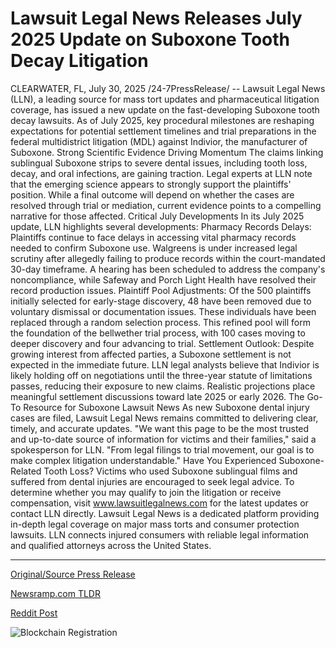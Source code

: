 # Lawsuit Legal News Releases July 2025 Update on Suboxone Tooth Decay Litigation

CLEARWATER, FL, July 30, 2025 /24-7PressRelease/ -- Lawsuit Legal News (LLN), a leading source for mass tort updates and pharmaceutical litigation coverage, has issued a new update on the fast-developing Suboxone tooth decay lawsuits. As of July 2025, key procedural milestones are reshaping expectations for potential settlement timelines and trial preparations in the federal multidistrict litigation (MDL) against Indivior, the manufacturer of Suboxone.  Strong Scientific Evidence Driving Momentum The claims linking sublingual Suboxone strips to severe dental issues, including tooth loss, decay, and oral infections, are gaining traction. Legal experts at LLN note that the emerging science appears to strongly support the plaintiffs' position. While a final outcome will depend on whether the cases are resolved through trial or mediation, current evidence points to a compelling narrative for those affected.  Critical July Developments In its July 2025 update, LLN highlights several developments:  Pharmacy Records Delays: Plaintiffs continue to face delays in accessing vital pharmacy records needed to confirm Suboxone use. Walgreens is under increased legal scrutiny after allegedly failing to produce records within the court-mandated 30-day timeframe. A hearing has been scheduled to address the company's noncompliance, while Safeway and Porch Light Health have resolved their record production issues.  Plaintiff Pool Adjustments: Of the 500 plaintiffs initially selected for early-stage discovery, 48 have been removed due to voluntary dismissal or documentation issues. These individuals have been replaced through a random selection process. This refined pool will form the foundation of the bellwether trial process, with 100 cases moving to deeper discovery and four advancing to trial.  Settlement Outlook: Despite growing interest from affected parties, a Suboxone settlement is not expected in the immediate future. LLN legal analysts believe that Indivior is likely holding off on negotiations until the three-year statute of limitations passes, reducing their exposure to new claims. Realistic projections place meaningful settlement discussions toward late 2025 or early 2026.  The Go-To Resource for Suboxone Lawsuit News As new Suboxone dental injury cases are filed, Lawsuit Legal News remains committed to delivering clear, timely, and accurate updates. "We want this page to be the most trusted and up-to-date source of information for victims and their families," said a spokesperson for LLN. "From legal filings to trial movement, our goal is to make complex litigation understandable."  Have You Experienced Suboxone-Related Tooth Loss? Victims who used Suboxone sublingual films and suffered from dental injuries are encouraged to seek legal advice. To determine whether you may qualify to join the litigation or receive compensation, visit www.lawsuitlegalnews.com for the latest updates or contact LLN directly.  Lawsuit Legal News is a dedicated platform providing in-depth legal coverage on major mass torts and consumer protection lawsuits. LLN connects injured consumers with reliable legal information and qualified attorneys across the United States. 

---

[Original/Source Press Release](https://www.24-7pressrelease.com/press-release/525342/lawsuit-legal-news-releases-july-2025-update-on-suboxone-tooth-decay-litigation)
                    

[Newsramp.com TLDR](https://newsramp.com/curated-news/suboxone-tooth-decay-lawsuits-gain-momentum-with-new-evidence/2e0bf3f145ae5f6f9a153090aa5ad837) 

 



[Reddit Post](https://www.reddit.com/r/HealthCareNewsInfo/comments/1md0d87/suboxone_tooth_decay_lawsuits_gain_momentum_with/) 



![Blockchain Registration](https://cdn.newsramp.app/24-7PressRelease/qrcode/257/30/jinxoSEb.webp)